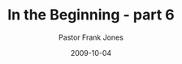 ---
lunr: "true"
title: "In the Beginning - part 6"
author: "Pastor Frank Jones"
postDate: "10-04-2009"
date: 2009-10-04
category: "sermons"
slug: "2009/10/InTheBeginning-Part6"
icon: microphone
audioLink: "InTheBeginning-Part6"
tags: [beginning]
mp3: "InTheBeginning-Part6/10042009.mp3"
ogg: "InTheBeginning-Part6/10042009.ogg"
linkurl: "https://archive.org/download/InTheBeginning-Part6/InTheBeginning-Part6_files.xml"
ipath: "https://archive.org/download/InTheBeginning-Part6/10042009.mp3"
layout: sermon.html
---